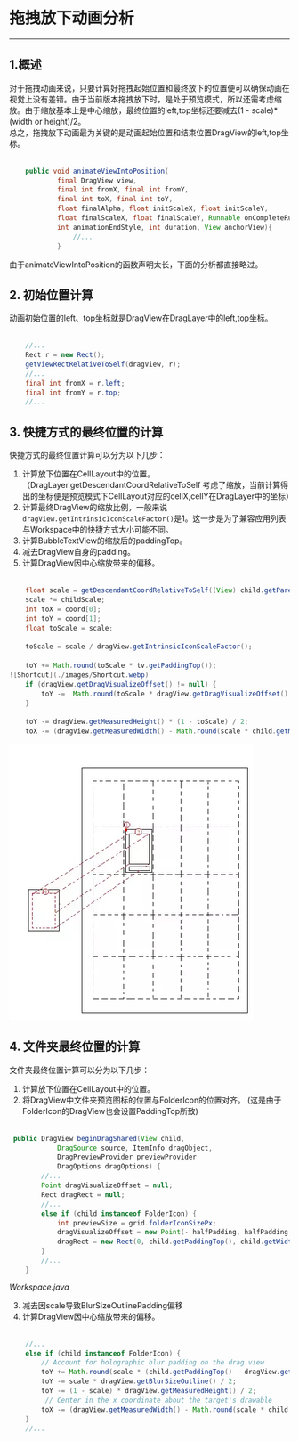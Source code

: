 # 拖拽放下动画分析
---
## 1.概述
对于拖拽动画来说，只要计算好拖拽起始位置和最终放下的位置便可以确保动画在视觉上没有差错。由于当前版本拖拽放下时，是处于预览模式，所以还需考虑缩放。由于缩放基本上是中心缩放，最终位置的left,top坐标还要减去(1 - scale)*(width or height)/2。  
总之，拖拽放下动画最为关键的是动画起始位置和结束位置DragView的left,top坐标。
```java {.line-numbers}

    public void animateViewIntoPosition(
            final DragView view,
            final int fromX, final int fromY,
            final int toX, final int toY,
            float finalAlpha, float initScaleX, float initScaleY,
            float finalScaleX, float finalScaleY, Runnable onCompleteRunnable,
            int animationEndStyle, int duration, View anchorView){
                //...
            }

```
由于animateViewIntoPosition的函数声明太长，下面的分析都直接略过。

## 2. 初始位置计算
动画初始位置的left、top坐标就是DragView在DragLayer中的left,top坐标。
```java {.line-numbers}

    //...
    Rect r = new Rect();
    getViewRectRelativeToSelf(dragView, r);
    //...
    final int fromX = r.left;
    final int fromY = r.top;
    //...

```

## 3. 快捷方式的最终位置的计算
快捷方式的最终位置计算可以分为以下几步：  
1. 计算放下位置在CellLayout中的位置。（DragLayer.getDescendantCoordRelativeToSelf 考虑了缩放，当前计算得出的坐标便是预览模式下CellLayout对应的cellX,cellY在DragLayer中的坐标）
2. 计算最终DragView的缩放比例，一般来说``` dragView.getIntrinsicIconScaleFactor()```是1。这一步是为了兼容应用列表与Workspace中的快捷方式大小可能不同。
3. 计算BubbleTextView的缩放后的paddingTop。
4. 减去DragView自身的padding。
5. 计算DragView因中心缩放带来的偏移。  
 
```java {.line-numbers}

    float scale = getDescendantCoordRelativeToSelf((View) child.getParent(), coord);
    scale *= childScale;
    int toX = coord[0];
    int toY = coord[1];
    float toScale = scale;

    toScale = scale / dragView.getIntrinsicIconScaleFactor();

    toY += Math.round(toScale * tv.getPaddingTop());
![Shortcut](./images/Shortcut.webp)
    if (dragView.getDragVisualizeOffset() != null) {
        toY -=  Math.round(toScale * dragView.getDragVisualizeOffset().y);
    }

    toY -= dragView.getMeasuredHeight() * (1 - toScale) / 2;
    toX -= (dragView.getMeasuredWidth() - Math.round(scale * child.getMeasuredWidth())) / 2;

```  
![Shortcut](./images/Shortcut.webp)  

## 4. 文件夹最终位置的计算
文件夹最终位置计算可以分为以下几步：
1. 计算放下位置在CellLayout中的位置。
2. 将DragView中文件夹预览图标的位置与FolderIcon的位置对齐。
(这是由于FolderIcon的DragView也会设置PaddingTop所致)
```java {.line-numbers}

 public DragView beginDragShared(View child,
            DragSource source, ItemInfo dragObject,
            DragPreviewProvider previewProvider
            DragOptions dragOptions) {
        //...
        Point dragVisualizeOffset = null;
        Rect dragRect = null;
        //...
        else if (child instanceof FolderIcon) {
            int previewSize = grid.folderIconSizePx;
            dragVisualizeOffset = new Point(- halfPadding, halfPadding - child.getPaddingTop());
            dragRect = new Rect(0, child.getPaddingTop(), child.getWidth(), previewSize);
        }
        //... 
    }

```
_Workspace.java_

3. 减去因scale导致BlurSizeOutlinePadding偏移
4. 计算DragView因中心缩放带来的偏移。  

```java {.line-numbers}

    //...
    else if (child instanceof FolderIcon) {
        // Account for holographic blur padding on the drag view
        toY += Math.round(scale * (child.getPaddingTop() - dragView.getDragRegionTop()));
        toY -= scale * dragView.getBlurSizeOutline() / 2;
        toY -= (1 - scale) * dragView.getMeasuredHeight() / 2;
         // Center in the x coordinate about the target's drawable
        toX -= (dragView.getMeasuredWidth() - Math.round(scale * child.getMeasuredWidth())) / 2;
    }
    //...

```







